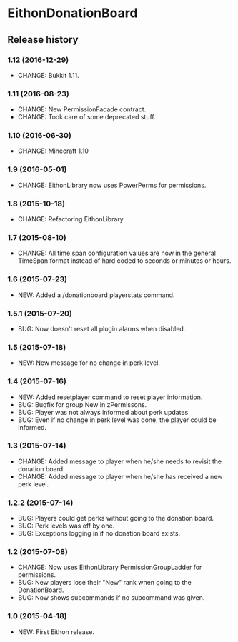 # EithonDonationBoard

## Release history

### 1.12 (2016-12-29)

* CHANGE: Bukkit 1.11.

### 1.11 (2016-08-23)

* CHANGE: New PermissionFacade contract.
* CHANGE: Took care of some deprecated stuff.

### 1.10 (2016-06-30)

* CHANGE: Minecraft 1.10

### 1.9 (2016-05-01)

* CHANGE: EithonLibrary now uses PowerPerms for permissions.

### 1.8 (2015-10-18)

* CHANGE: Refactoring EithonLibrary.

### 1.7 (2015-08-10)

* CHANGE: All time span configuration values are now in the general TimeSpan format instead of hard coded to seconds or minutes or hours.

### 1.6 (2015-07-23)

* NEW: Added a /donationboard playerstats command.

### 1.5.1 (2015-07-20)

* BUG: Now doesn't reset all plugin alarms when disabled.

### 1.5 (2015-07-18)

* NEW: New message for no change in perk level.

### 1.4 (2015-07-16)

* NEW: Added resetplayer command to reset player information.
* BUG: Bugfix for group New in zPermissons.
* BUG: Player was not always informed about perk updates
* BUG: Even if no change in perk level was done, the player could be informed. 

### 1.3 (2015-07-14)

* CHANGE: Added message to player when he/she needs to revisit the donation board.
* CHANGE: Added message to player when he/she has received a new perk level.

### 1.2.2 (2015-07-14)

* BUG: Players could get perks without going to the donation board.
* BUG: Perk levels was off by one.
* BUG: Exceptions logging in if no donation board exists.

### 1.2 (2015-07-08)

* CHANGE: Now uses EithonLibrary PermissionGroupLadder for permissions.
* BUG: New players lose their "New" rank when going to the DonationBoard.
* BUG: Now shows subcommands if no subcommand was given.

### 1.0 (2015-04-18)

* NEW: First Eithon release.


